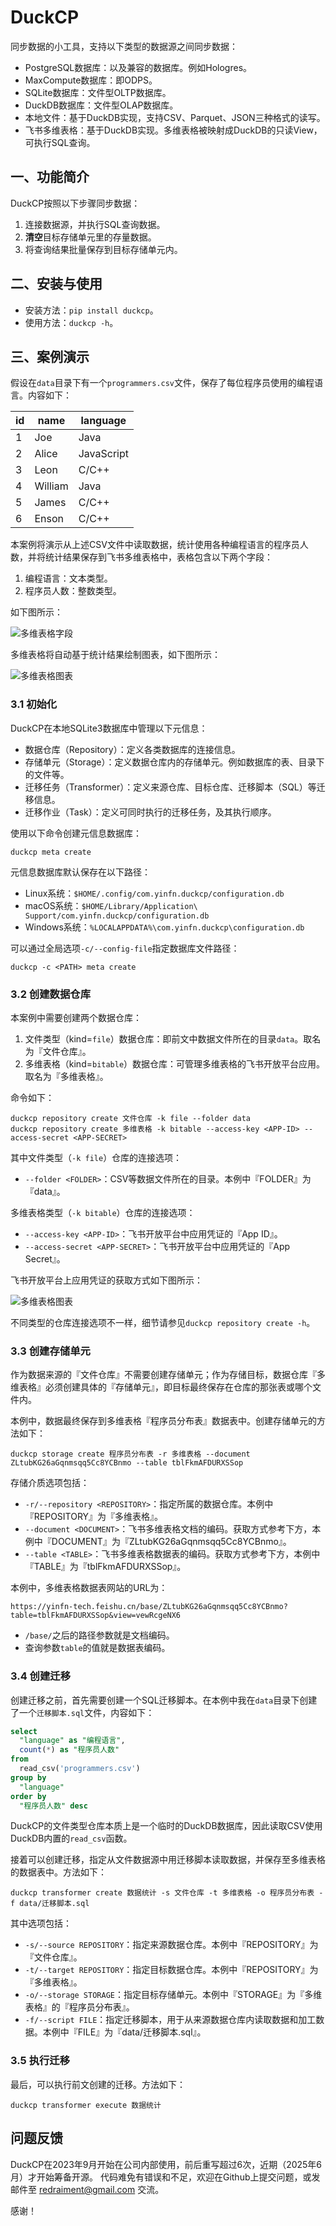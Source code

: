 DuckCP
=====

同步数据的小工具，支持以下类型的数据源之间同步数据：

- PostgreSQL数据库：以及兼容的数据库。例如Hologres。
- MaxCompute数据库：即ODPS。
- SQLite数据库：文件型OLTP数据库。
- DuckDB数据库：文件型OLAP数据库。
- 本地文件：基于DuckDB实现，支持CSV、Parquet、JSON三种格式的读写。
- 飞书多维表格：基于DuckDB实现。多维表格被映射成DuckDB的只读View，可执行SQL查询。

## 一、功能简介

DuckCP按照以下步骤同步数据：

1. 连接数据源，并执行SQL查询数据。
2. **清空**目标存储单元里的存量数据。
3. 将查询结果批量保存到目标存储单元内。

## 二、安装与使用

* 安装方法：`pip install duckcp`。
* 使用方法：`duckcp -h`。

## 三、案例演示

假设在`data`目录下有一个`programmers.csv`文件，保存了每位程序员使用的编程语言。内容如下：

| id | name    | language   |
|----|---------|------------|
| 1  | Joe     | Java       |
| 2  | Alice   | JavaScript |
| 3  | Leon    | C/C++      |
| 4  | William | Java       |
| 5  | James   | C/C++      |
| 6  | Enson   | C/C++      |

本案例将演示从上述CSV文件中读取数据，统计使用各种编程语言的程序员人数，并将统计结果保存到飞书多维表格中，表格包含以下两个字段：

1. 编程语言：文本类型。
2. 程序员人数：整数类型。

如下图所示：

![多维表格字段](https://raw.githubusercontent.com/redraiment/duckcp/master/docs/bitable-fields.png)

多维表格将自动基于统计结果绘制图表，如下图所示：

![多维表格图表](https://raw.githubusercontent.com/redraiment/duckcp/master/docs/bitable-chart.png)

### 3.1 初始化

DuckCP在本地SQLite3数据库中管理以下元信息：

- 数据仓库（Repository）：定义各类数据库的连接信息。
- 存储单元（Storage）：定义数据仓库内的存储单元。例如数据库的表、目录下的文件等。
- 迁移任务（Transformer）：定义来源仓库、目标仓库、迁移脚本（SQL）等迁移信息。
- 迁移作业（Task）：定义可同时执行的迁移任务，及其执行顺序。

使用以下命令创建元信息数据库：

```shell
duckcp meta create
```

元信息数据库默认保存在以下路径：

* Linux系统：`$HOME/.config/com.yinfn.duckcp/configuration.db`
* macOS系统：`$HOME/Library/Application\ Support/com.yinfn.duckcp/configuration.db`
* Windows系统：`%LOCALAPPDATA%\com.yinfn.duckcp\configuration.db`

可以通过全局选项`-c/--config-file`指定数据库文件路径：

```shell
duckcp -c <PATH> meta create
```

### 3.2 创建数据仓库

本案例中需要创建两个数据仓库：

1. 文件类型（kind=`file`）数据仓库：即前文中数据文件所在的目录`data`。取名为『文件仓库』。
2. 多维表格（kind=`bitable`）数据仓库：可管理多维表格的飞书开放平台应用。取名为『多维表格』。

命令如下：

```shell
duckcp repository create 文件仓库 -k file --folder data
duckcp repository create 多维表格 -k bitable --access-key <APP-ID> --access-secret <APP-SECRET>
```

其中文件类型（`-k file`）仓库的连接选项：

- `--folder <FOLDER>`：CSV等数据文件所在的目录。本例中『FOLDER』为『data』。

多维表格类型（`-k bitable`）仓库的连接选项：

- `--access-key <APP-ID>`：飞书开放平台中应用凭证的『App ID』。
- `--access-secret <APP-SECRET>`：飞书开放平台中应用凭证的『App Secret』。

飞书开放平台上应用凭证的获取方式如下图所示：

![多维表格图表](https://raw.githubusercontent.com/redraiment/duckcp/master/docs/feishu-open-platform-credentials.png)

不同类型的仓库连接选项不一样，细节请参见`duckcp repository create -h`。

### 3.3 创建存储单元

作为数据来源的『文件仓库』不需要创建存储单元；作为存储目标，数据仓库『多维表格』必须创建具体的『存储单元』，即目标最终保存在仓库的那张表或哪个文件内。

本例中，数据最终保存到多维表格『程序员分布表』数据表中。创建存储单元的方法如下：

```shell
duckcp storage create 程序员分布表 -r 多维表格 --document ZLtubKG26aGqnmsqq5Cc8YCBnmo --table tblFkmAFDURXSSop
```

存储介质选项包括：

- `-r/--repository <REPOSITORY>`：指定所属的数据仓库。本例中『REPOSITORY』为『多维表格』。
- `--document <DOCUMENT>`：飞书多维表格文档的编码。获取方式参考下方，本例中『DOCUMENT』为『ZLtubKG26aGqnmsqq5Cc8YCBnmo』。
- `--table <TABLE>`：飞书多维表格数据表的编码。获取方式参考下方，本例中『TABLE』为『tblFkmAFDURXSSop』。

本例中，多维表格数据表网站的URL为：

```
https://yinfn-tech.feishu.cn/base/ZLtubKG26aGqnmsqq5Cc8YCBnmo?table=tblFkmAFDURXSSop&view=vewRcgeNX6
```

- `/base/`之后的路径参数就是文档编码。
- 查询参数`table`的值就是数据表编码。

### 3.4 创建迁移

创建迁移之前，首先需要创建一个SQL迁移脚本。在本例中我在`data`目录下创建了一个`迁移脚本.sql`文件，内容如下：

```sql
select
  "language" as "编程语言",
  count(*) as "程序员人数"
from
  read_csv('programmers.csv')
group by
  "language"
order by
  "程序员人数" desc
```

DuckCP的文件类型仓库本质上是一个临时的DuckDB数据库，因此读取CSV使用DuckDB内置的`read_csv`函数。

接着可以创建迁移，指定从文件数据源中用迁移脚本读取数据，并保存至多维表格的数据表中。方法如下：

```shell
duckcp transformer create 数据统计 -s 文件仓库 -t 多维表格 -o 程序员分布表 -f data/迁移脚本.sql
```

其中选项包括：

- `-s/--source REPOSITORY`：指定来源数据仓库。本例中『REPOSITORY』为『文件仓库』。
- `-t/--target REPOSITORY`：指定目标数据仓库。本例中『REPOSITORY』为『多维表格』。
- `-o/--storage STORAGE`：指定目标存储单元。本例中『STORAGE』为『多维表格』的『程序员分布表』。
- `-f/--script FILE`：指定迁移脚本，用于从来源数据仓库内读取数据和加工数据。本例中『FILE』为『data/迁移脚本.sql』。

### 3.5 执行迁移

最后，可以执行前文创建的迁移。方法如下：

```shell
duckcp transformer execute 数据统计
```

## 问题反馈

DuckCP在2023年9月开始在公司内部使用，前后重写超过6次，近期（2025年6月）才开始筹备开源。
代码难免有错误和不足，欢迎在Github上提交问题，或发邮件至 redraiment@gmail.com 交流。

感谢！

